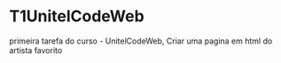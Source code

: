 # T1UnitelCodeWeb
primeira tarefa do curso - UnitelCodeWeb, Criar uma pagina em html do artista favorito
